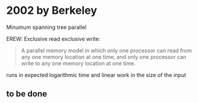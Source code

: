 # 2002 by Berkeley

Minumum spanning tree parallel

EREW: Exclusive read exclusive write:
> A parallel memory model in which only one processor can read from any one memory location at one time, and only one processor can write to any one memory location at one time.

runs in expected logarithmic time and linear work in the size of the input


## to be done